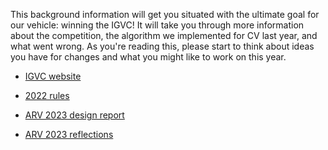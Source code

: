 This background information will get you situated with the ultimate goal for our vehicle: winning the IGVC! 
It will take you through more information about the competition, the algorithm we implemented for CV last year, and what went wrong.
As you're reading this, please start to think about ideas you have for changes and what you might like to work on this year. 

- [IGVC website](http://www.igvc.org/rules.htm) 
- [2022 rules](https://drive.google.com/file/d/15DmQf4T8StM6WoGGsWPQYKdCXJ2wvaWS/view?usp=sharing)

- [ARV 2023 design report](https://docs.google.com/document/d/1ns2LZVDqEWCqRr0BsKOOdSrVB4nTqCq2igReBR6Zf9k/edit?usp=sharing) 
- [ARV 2023 reflections](https://docs.google.com/document/d/12sKT0e5ucE7zdjN7E8r5cMe0JbN4zGsTGnCCZas9ctw/edit?usp=sharing)
